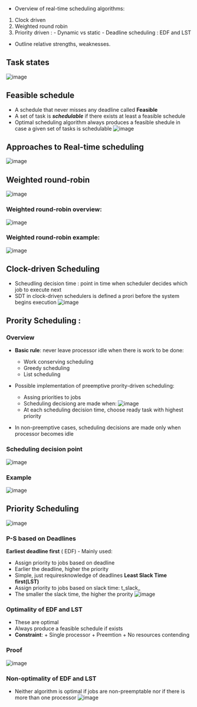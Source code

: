 - Overview of real-time scheduling algorithms:
1. Clock driven
2. Weighted round robin
3. Priority driven :
        - Dynamic vs static
        - Deadline scheduling : EDF and LST
- Outline relative strengths, weaknesses.

## Task states
![image](https://user-images.githubusercontent.com/80462415/168714167-8d1e182a-6298-4eb6-802a-3e76d8f5277e.png)
## Feasible schedule
- A  schedule that never misses any deadline called **Feasible**
- A set of task is _**schedulable**_ if there exists at least a feasible schedule
- Optimal scheduling algorithm always produces a feasible shedule in case a given set of tasks is schedulable
![image](https://user-images.githubusercontent.com/80462415/168714835-f4a473c6-ddef-4038-8634-153c6ba0b0a1.png)

## Approaches to Real-time scheduling
![image](https://user-images.githubusercontent.com/80462415/168716731-7cfaa736-f422-4d03-ae39-af84e8e0a497.png)
## Weighted round-robin
![image](https://user-images.githubusercontent.com/80462415/168716758-14d20ac5-9413-4a79-a392-88f41dc902a2.png)
### Weighted round-robin overview:
![image](https://user-images.githubusercontent.com/80462415/168716987-18e127dd-acc8-413b-9ef5-05333985bf47.png)
### Weighted round-robin example:
![image](https://user-images.githubusercontent.com/80462415/168717959-37a71fcf-cee8-4ebb-965d-b9d42c976f6d.png)


## Clock-driven Scheduling 
- Scheudling decision time :  point in time when scheduler decides which job to execute next
- SDT in clock-driven schedulers is defined a prori before the system begins execution
![image](https://user-images.githubusercontent.com/80462415/168718084-dd29252c-63a8-4f02-8b15-b474e7435da7.png)
## Prority Scheduling : 
### Overview
- **Basic rule**:  never leave processor idle when there is work to be done:

  + Work conserving scheduling
  + Greedy scheduling
  + List scheduling
- Possible implementation of preemptive prority-driven scheduling:
  + Assing priorities to jobs
  + Scheduling decisiong are made when: 
  ![image](https://user-images.githubusercontent.com/80462415/168718265-ae52112a-4de8-41d1-a1eb-4c89de0be1a4.png)
  + At each scheduling decision time, choose ready task with highest priority
- In non-preemptive cases, scheduling decisions are made only when processor becomes idle
### Scheduling decision point
![image](https://user-images.githubusercontent.com/80462415/168719029-cd4de0d3-81e6-4b41-8a76-a40d18a6106a.png)
### Example
![image](https://user-images.githubusercontent.com/80462415/168719056-bc3e4145-7cb3-4940-8340-e5e7f300946d.png)


## Priority Scheduling
![image](https://user-images.githubusercontent.com/80462415/168728538-0ef2362c-4afc-40e0-92cd-c8259ac8bd97.png)
### P-S based on Deadlines
**Earliest deadline first** ( EDF) - Mainly used:
- Assign priority to jobs based on deadline
- Earlier the deadline, higher the priority
- Simple, just requiresknowledge of deadlines
**Least Slack Time first(LST)**
- Assign priority to jobs based on slack time: t_slack_
- The smaller the slack time, the higher the prority
![image](https://user-images.githubusercontent.com/80462415/168728888-22642c3d-ce74-4557-9581-f7251a9c45cf.png)
### Optimality of EDF and LST
- These are optimal
- Always produce a feasible schedule if exists
- **Constraint**:
        + Single processor
        + Preemtion
        + No resources contending
### Proof
![image](https://user-images.githubusercontent.com/80462415/168729385-c2da880e-4bf8-45eb-896b-a6549219147a.png)
### Non-optimality of EDF and LST
- Neither algorithm is optimal if jobs are non-preemptable nor if there is more than one processor
![image](https://user-images.githubusercontent.com/80462415/168730664-bc5ea108-e7e4-409b-9147-cdb9c57c2788.png)
